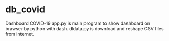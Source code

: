 # db_covid
Dashboard COVID-19
app.py is main program to show dashboard on brawser by python with dash.
dldata.py is download and reshape CSV files from internet.
